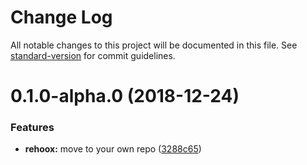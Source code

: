 # Change Log

All notable changes to this project will be documented in this file. See [standard-version](https://github.com/conventional-changelog/standard-version) for commit guidelines.

<a name="0.1.0-alpha.0"></a>
# 0.1.0-alpha.0 (2018-12-24)


### Features

* **rehoox:** move to your own repo ([3288c65](https://github.com/brunobertolini/rehoox/commit/3288c65))
